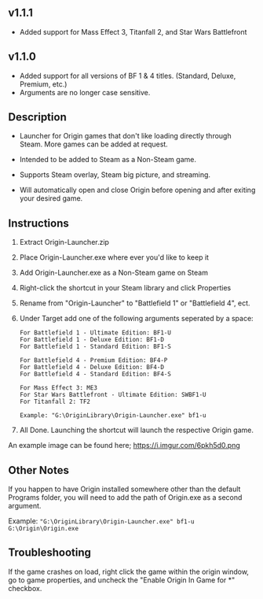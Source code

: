 v1.1.1 
------
- Added support for Mass Effect 3, Titanfall 2, and Star Wars Battlefront

v1.1.0 
------
- Added support for all versions of BF 1 & 4 titles. (Standard, Deluxe, Premium, etc.)
- Arguments are no longer case sensitive.

Description
-----------
- Launcher for Origin games that don't like loading directly through Steam. More games can be added at request.

- Intended to be added to Steam as a Non-Steam game.

- Supports Steam overlay, Steam big picture, and streaming.

- Will automatically open and close Origin before opening and after exiting your desired game.

Instructions
------------

1. Extract Origin-Launcher.zip

2. Place Origin-Launcher.exe where ever you'd like to keep it

3. Add Origin-Launcher.exe as a Non-Steam game on Steam

4. Right-click the shortcut in your Steam library and click Properties

5. Rename from "Origin-Launcher" to "Battlefield 1" or "Battlefield 4", ect.

6. Under Target add one of the following arguments seperated by a space:
	```
	For Battlefield 1 - Ultimate Edition: BF1-U
	For Battlefield 1 - Deluxe Edition: BF1-D
	For Battlefield 1 - Standard Edition: BF1-S

	For Battlefield 4 - Premium Edition: BF4-P
	For Battlefield 4 - Deluxe Edition: BF4-D
	For Battlefield 4 - Standard Edition: BF4-S
	
	For Mass Effect 3: ME3
	For Star Wars Battlefront - Ultimate Edition: SWBF1-U
	For Titanfall 2: TF2
	
	Example: "G:\OriginLibrary\Origin-Launcher.exe" bf1-u
	```
7. All Done. Launching the shortcut will launch the respective Origin game.

An example image can be found here; https://i.imgur.com/6pkh5d0.png

Other Notes
-----------
If you happen to have Origin installed somewhere other than the default Programs folder, 
you will need to add the path of Origin.exe as a second argument.

Example:
`"G:\OriginLibrary\Origin-Launcher.exe" bf1-u G:\Origin\Origin.exe`

Troubleshooting
-----------
If the game crashes on load, right click the game within the origin window, go to game properties, and uncheck the "Enable Origin In Game for *" checkbox.
